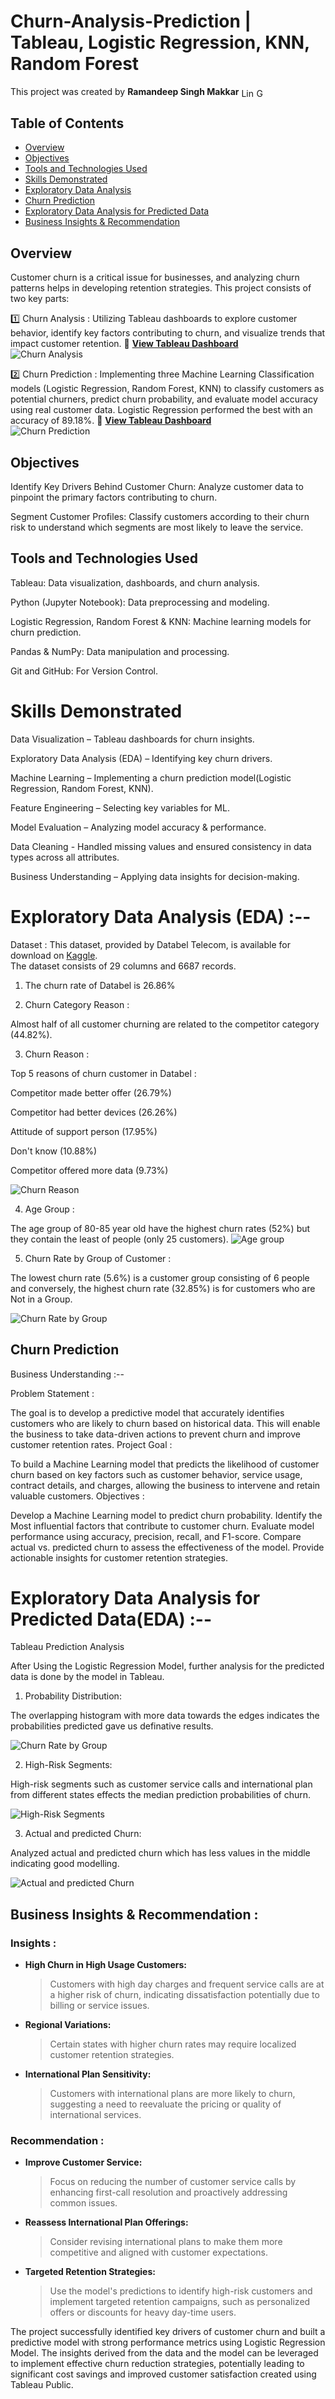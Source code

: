 # Churn-Analysis-Prediction | Tableau, Logistic Regression, KNN, Random Forest
This project was created by   **Ramandeep Singh Makkar** [<img align="center" src= "https://github.com/CLorant/readme-social-icons/blob/main/large/filled/linkedin.svg" alt="LinkedIn" height="15" width="20" />](https://www.linkedin.com/in/ramandeep-singh-makkar) [<img align="center" src="https://upload.wikimedia.org/wikipedia/commons/7/7e/Gmail_icon_%282020%29.svg" alt="Gmail" height="15" width="20" />](mailto:ramandeepsinghmakkar199@gmail.com)



## Table of Contents

- [Overview](#overview)
- [Objectives](#objectives)
- [Tools and Technologies Used](#tools-and-technologies-used)
- [Skills Demonstrated](#skills-demonstrated)
- [Exploratory Data Analysis](#exploratory-data-analysis)
- [Churn Prediction](#churn-prediction)
- [Exploratory Data Analysis for Predicted Data](#exploratory-data-analysis-for-predicted-data)
- [Business Insights & Recommendation](#business-insights--recommendation)


## Overview
Customer churn is a critical issue for businesses, and analyzing churn patterns helps in developing retention strategies. This project consists of two key parts:

1️⃣ Churn Analysis : Utilizing Tableau dashboards to explore customer behavior, identify key factors contributing to churn, and visualize trends that impact customer retention. 🔗 **[View Tableau Dashboard](https://public.tableau.com/views/ChurnAnalysis_17410739474400/ChurnAnalysis?:language=en-US&publish=yes&:sid=&:redirect=auth&:display_count=n&:origin=viz_share_link)**  
![Churn Analysis](https://github.com/RamandeepSinghMakkar/Churn-Analysis-Prediction-Tableau-ML/blob/main/Plots/Churn%20Analysis.png)

2️⃣ Churn Prediction : Implementing three Machine Learning Classification models (Logistic Regression, Random Forest, KNN) to classify customers as potential churners, predict churn probability, and evaluate model accuracy using real customer data. Logistic Regression performed the best with an accuracy of 89.18%.
🔗 **[View Tableau Dashboard](https://public.tableau.com/views/ChurnPredictionAnalysis_17410735985500/PREDICTIVEANALYTICS?:language=en-US&publish=yes&:sid=&:redirect=auth&:display_count=n&:origin=viz_share_link)**  
![Churn Prediction](https://github.com/RamandeepSinghMakkar/Churn-Analysis-Prediction-Tableau-ML/blob/main/Plots/churn%20prediction.png)


## Objectives

Identify Key Drivers Behind Customer Churn: Analyze customer data to pinpoint the primary factors contributing to churn.

Segment Customer Profiles: Classify customers according to their churn risk to understand which segments are most likely to leave the service.



## Tools and Technologies Used

Tableau: Data visualization, dashboards, and churn analysis.

Python (Jupyter Notebook): Data preprocessing and modeling.

Logistic Regression, Random Forest & KNN: Machine learning models for churn prediction.

Pandas & NumPy: Data manipulation and processing.

Git and GitHub: For Version Control.



# Skills Demonstrated

Data Visualization – Tableau dashboards for churn insights.

Exploratory Data Analysis (EDA) – Identifying key churn drivers.

Machine Learning – Implementing a churn prediction model(Logistic Regression, Random Forest, KNN).

Feature Engineering – Selecting key variables for ML.

Model Evaluation – Analyzing model accuracy & performance.

Data Cleaning - Handled missing values and ensured consistency in data types across all attributes.

Business Understanding – Applying data insights for decision-making.


# Exploratory Data Analysis (EDA) :--

Dataset :
This dataset, provided by Databel Telecom, is available for download on [Kaggle](https://www.kaggle.com/datasets/yichienchong/databel-telecom-customer-churn-dataset).  
The dataset consists of 29 columns and 6687 records.

1. The churn rate of Databel is 26.86%

2. Churn Category Reason :

Almost half of all customer churning are related to the competitor category (44.82%).

3. Churn Reason :

Top 5 reasons of churn customer in Databel :

Competitor made better offer (26.79%)

Competitor had better devices (26.26%)

Attitude of support person (17.95%)

Don't know (10.88%)

Competitor offered more data (9.73%)

![Churn Reason](https://github.com/RamandeepSinghMakkar/Churn-Analysis-Prediction-Tableau-ML/raw/main/Plots/Churn%20Reason.png)


4. Age Group :

The age group of 80-85 year old have the highest churn rates (52%) but they contain the least of people (only 25 customers).
![Age group](https://github.com/RamandeepSinghMakkar/Churn-Analysis-Prediction-Tableau-ML/blob/main/Plots/Age%20Group%20vs%20Number%20of%20Customers.png)

5. Churn Rate by Group of Customer :

The lowest churn rate (5.6%) is a customer group consisting of 6 people and conversely, the highest churn rate (32.85%) is for customers who are Not in a Group.

![Churn Rate by Group](https://github.com/RamandeepSinghMakkar/Churn-Analysis-Prediction-Tableau-ML/blob/main/Plots/Churn%20Rate%20by%20Group%20of%20Custome.png)



## Churn Prediction

Business Understanding :--

Problem Statement :

The goal is to develop a predictive model that accurately identifies customers who are likely to churn based on historical data. This will enable the business to take data-driven actions to prevent churn and improve customer retention rates.
Project Goal :

To build a Machine Learning model that predicts the likelihood of customer churn based on key factors such as customer behavior, service usage, contract details, and charges, allowing the business to intervene and retain valuable customers.
Objectives :

Develop a Machine Learning model to predict churn probability.
Identify the Most influential factors that contribute to customer churn.
Evaluate model performance using accuracy, precision, recall, and F1-score.
Compare actual vs. predicted churn to assess the effectiveness of the model.
Provide actionable insights for customer retention strategies.




# Exploratory Data Analysis for Predicted Data(EDA) :--

Tableau Prediction Analysis

After Using the Logistic Regression Model, further analysis for the predicted data is done by the model in Tableau.

1. Probability Distribution:

The overlapping histogram with more data towards the edges indicates the probabilities predicted gave us definative results.

![Churn Rate by Group](https://github.com/RamandeepSinghMakkar/Churn-Analysis-Prediction-Tableau-ML/blob/main/Plots/Probability%20Distribution.png)


2. High-Risk Segments:

High-risk segments such as customer service calls and international plan from different states effects the median prediction probabilities of churn.

![High-Risk Segments](https://github.com/RamandeepSinghMakkar/Churn-Analysis-Prediction-Tableau-ML/blob/main/Plots/High-Risk%20Segments.png)

3. Actual and predicted Churn:

Analyzed actual and predicted churn which has less values in the middle indicating good modelling.

![Actual and predicted Churn](https://github.com/RamandeepSinghMakkar/Churn-Analysis-Prediction-Tableau-ML/blob/main/Plots/Actual%20and%20predicted%20Churn.png)




## Business Insights & Recommendation :

### Insights : 
  - **High Churn in High Usage Customers:**
    > Customers with high day charges and frequent service calls are at a higher risk of churn, indicating dissatisfaction potentially due to billing or service issues.
    
  - **Regional Variations:**
    > Certain states with higher churn rates may require localized customer retention strategies.
    
  - **International Plan Sensitivity:**
    >Customers with international plans are more likely to churn, suggesting a need to reevaluate the pricing or quality of international services.

###  Recommendation :  

   - **Improve Customer Service:**
     >Focus on reducing the number of customer service calls by enhancing first-call resolution and proactively addressing common issues.
   
   - **Reassess International Plan Offerings:**
     >Consider revising international plans to make them more competitive and aligned with customer expectations.

   - **Targeted Retention Strategies:**
      > Use the model's predictions to identify high-risk customers and implement targeted retention campaigns, such as personalized offers or discounts for heavy day-time users.

The project successfully identified key drivers of customer churn and built a predictive model with strong performance metrics using Logistic Regression Model. The insights derived from the data and the model can be leveraged to implement effective churn reduction strategies, potentially leading to significant cost savings and improved customer satisfaction created using Tableau Public.


